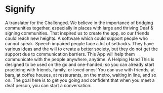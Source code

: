 # Signify
A translator for the Challenged.
We believe in the importance of bridging communities together, especially in places with large and thriving Deaf & signing communities. That inspired us to create the app, so our friends could reach new heights. 
A software which could support people who cannot speak. Speech impaired people face a lot of setbacks. They have various ideas and the will to create a better society, but they do not get the support due to communication barriers. This App will help them communicate with the people anywhere, anytime.
A Helping Hand
This is designed to be used on the go and one-handed; so you can already start practicing with friends, family, or loved ones! You can use with friends, at bars, at coffee houses, at restaurants, on the metro, waiting in line, and so on. The goal here is to get you going and confident that when you meet a deaf person, you can start a conversation.
